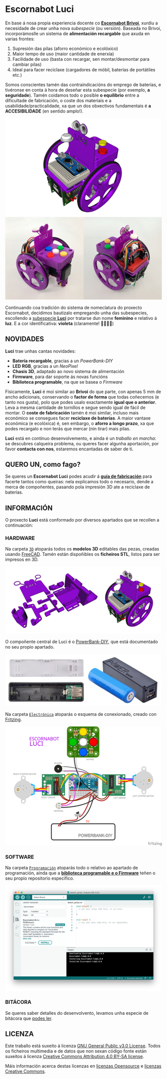 # Escornabot Luci

En base á nosa propia experiencia docente co [**Escornabot Brivoi**](https://www.escornabot.org/wiki/index.php?title=Archivo:Brivoi-001.jpg), xurdiu a necesidade de crear unha nova *subespecie* (ou versión). Baseada no Brivoi, incorporámoslle un sistema de **alimentación recargable** que axuda en varias frontes:

1. Supresión das pilas (aforro económico e ecolóxico)
2. Maior tempo de uso (maior cantidade de enerxía)
3. Facilidade de uso (basta con recargar, sen montar/desmontar para cambiar pilas)
4. Ideal para facer reciclaxe (cargadores de móbil, baterías de portátiles etc.)

Somos conscientes tamén das contraindicacións do emprego de baterías, e tivéronse en conta á hora de deseñar esta subespecie (por exemplo, **a seguridade**). Tamén coidamos todo o posible **o equilibrio** entre a dificultade de fabricación, o coste dos materiais e a usabilidade/practicalidade, xa que un dos obxectivos fundamentais é **a ACCESIBILIDADE** (en sentido amplo!).

![Luci 3D](imaxes/Luci3D.png)
![Luci prototipo](imaxes/Luci.jpg)

Continuando coa tradición do sistema de nomeclatura do proxecto Escornabot, decidimos bautizalo empregando unha das subespecies, escollendo a [subespecie **Luci**](https://species.wikimedia.org/wiki/Lucanus_luci) por tratarse dun nome **feminino** e relativo á **luz**. E a cor identificativa: **violeta** (claramente! 🙆🏽‍♀️😊)

## NOVIDADES

**Luci** trae unhas cantas novidades:

* **Batería recargable**, gracias a un *PowerBank-DIY*
* **LED RGB**, gracias a un *NeoPixel*
* **Chasis 3D**, adaptado ao novo sistema de alimentación
* **Firmware**, para dar soporte ás novas funcións
* **Biblioteca programable**, na que se basea o *Firmware*

Físicamente, **Luci** é moi similar ao **Brivoi** do que parte, con apenas 5 mm de ancho adicionais, conservando o **factor de forma** que todas coñecemos (e tanto nos gusta), polo que podes usalo exactamente **igual que o anterior**. Leva a mesma cantidade de tornillos e segue sendo igual de fácil de montar. O **coste de fabricación** tamén é moi similar, incluso mais económico se consegues facer **reciclaxe de baterías**. A maior vantaxe económica (e ecolóxica) é, sen embargo, o **aforro a longo prazo**, xa que podes recargalo e non terás que mercar (nin tirar) mais pilas.

**Luci** está en continuo desenvolvemento, e ainda é un *traballo en marcha*: se descubres calqueira problema, ou queres facer algunha aportación, por favor **contacta con nos**, estaremos encantadas de saber de ti.

## QUERO UN, como fago?

Se queres un **Escornabot Luci** podes acudir á [**guía de fabricación**](FABRICACIÓN.md) para facerte tantos como queiras: nela explicamos todo o necesario, dende a merca de compoñentes, pasando pola impresión 3D ate a reciclaxe de baterías.


## INFORMACIÓN

O proxecto **Luci** está conformado por diversos apartados que se recollen a continuación:

### HARDWARE

Na carpeta [`3D`](3D) atoparás todos os **modelos 3D** editables das pezas, creadas usando [FreeCAD](https://freecad.org). Tamén están dispoñibles os **ficheiros STL**, listos para ser impresos en 3D.

![Pezas3D](imaxes/prototipo-rematado.png)

O compoñente central de Luci é o [PowerBank-DIY](POWERBANK.md), que está documentado no seu propio apartado.

![PowerBank-DIY](imaxes/powerbank-diy.jpg)

Na carpeta [`Electrónica`](Electrónica) atoparás o esquema de conexionado, creado con [Fritzing](https://fritzing.org).

![Connections](Electr%C3%B3nica/Luci_conexi%C3%B3ns.svg)

### SOFTWARE

Na carpeta [`Programación`](Programación) atoparás todo o relativo ao apartado de programación, ainda que a [**biblioteca programable e o Firmware**](https://github.com/roboteach-es/escornabot-lib) teñen o seu propio repositorio específico.

[![Biblioteca Arduino](imaxes/Arduino2-libraries.png)](https://github.com/roboteach-es/escornabot-lib)

### BITÁCORA

Se queres saber detalles do desenvolvento, levamos unha especie de bitácora que [podes ler](DESENVOLVEMENTO.md).

## LICENZA

Este traballo está suxeito á licenza [GNU General Public v3.0 License](LICENSE-GPLV30). Todos os ficheiros multimedia e de datos que non sexan código fonte están suxeitos á licenza [Creative Commons Attribution 4.0 BY-SA license](LICENSE-CCBYSA40).

Máis información acerca destas licenzas en [licenzas Opensource](https://opensource.org/licenses/) e [licenzas Creative Commons](https://creativecommons.org/licenses/).
